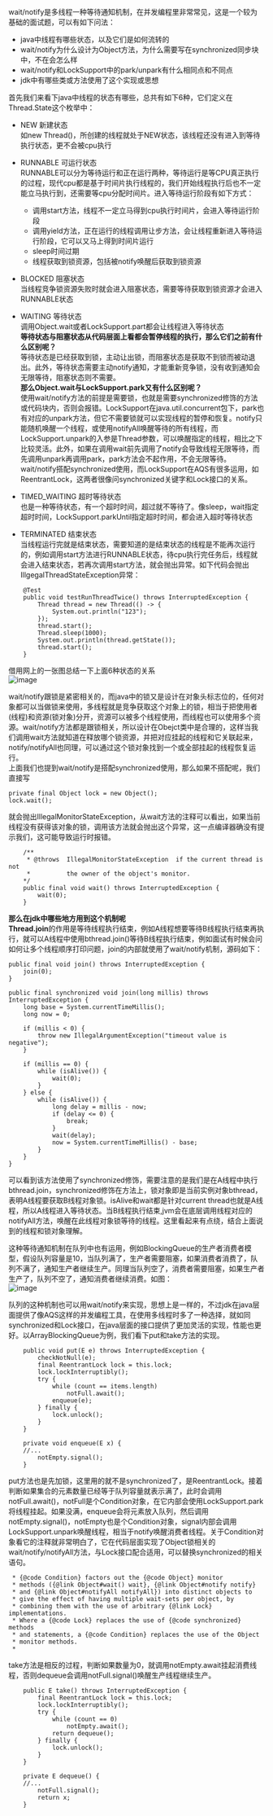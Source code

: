 wait/notify是多线程一种等待通知机制，在并发编程里非常常见，这是一个较为基础的面试题，可以有如下问法：   
- java中线程有哪些状态，以及它们是如何流转的   
- wait/notify为什么设计为Object方法，为什么需要写在synchronized同步块中，不在会怎么样       
- wait/notify和LockSupport中的park/unpark有什么相同点和不同点    
- jdk中有哪些类或方法使用了这个实现或思想          

首先我们来看下java中线程的状态有哪些，总共有如下6种，它们定义在Thread.State这个枚举中：   
- NEW 新建状态     
如new Thread()，所创建的线程就处于NEW状态，该线程还没有进入到等待执行状态，更不会被cpu执行    

- RUNNABLE 可运行状态    
RUNNABLE可以分为等待运行和正在运行两种，等待运行是等CPU真正执行的过程，现代cpu都是基于时间片执行线程的，我们开始线程执行后也不一定能立马执行到，还需要等cpu分配时间片。进入等待运行阶段有如下方式：   
    - 调用start方法，线程不一定立马得到cpu执行时间片，会进入等待运行阶段
    - 调用yield方法，正在运行的线程调用让步方法，会让线程重新进入等待运行阶段，它可以又马上得到时间片运行    
    - sleep时间过期
    - 线程获取到锁资源，包括被notify唤醒后获取到锁资源   
    
- BLOCKED 阻塞状态    
当线程竞争锁资源失败时就会进入阻塞状态，需要等待获取到锁资源才会进入RUNNABLE状态        

- WAITING 等待状态    
调用Object.wait或者LockSupport.part都会让线程进入等待状态     
**等待状态与阻塞状态从代码层面上看都会暂停线程的执行，那么它们之前有什么区别呢？**    
等待状态是已经获取到锁，主动让出锁，而阻塞状态是获取不到锁而被动退出。此外，等待状态需要主动notify通知，才能重新竞争锁，没有收到通知会无限等待，阻塞状态则不需要。     
**那么Object.wait与LockSupport.park又有什么区别呢？**     
使用wait/notify方法的前提是需要锁，也就是需要synchronized修饰的方法或代码块内，否则会报错。LockSupport在java.util.concurrent包下，park也有对应的unpark方法，但它不需要锁就可以实现线程的暂停和恢复。notify只能随机唤醒一个线程，或使用notifyAll唤醒等待的所有线程，而LockSupport.unpark的入参是Thread参数，可以唤醒指定的线程，相比之下比较灵活。此外，如果在调用wait前先调用了notify会导致线程无限等待，而先调用unpark再调用park，park方法会不起作用，不会无限等待。wait/notify搭配synchronized使用，而LockSupport在AQS有很多运用，如ReentrantLock，这两者很像问synchronized关键字和Lock接口的关系。        

- TIMED_WAITING 超时等待状态     
也是一种等待状态，有一个超时时间，超过就不等待了。像sleep，wait指定超时时间，LockSupport.parkUntil指定超时时间，都会进入超时等待状态    

- TERMINATED 结束状态    
当线程运行完就是结束状态，需要知道的是结束状态的线程是不能再次运行的，例如调用start方法进行RUNNABLE状态，待cpu执行完任务后，线程就会进入结束状态，若再次调用start方法，就会抛出异常。如下代码会抛出IllgegalThreadStateException异常：   
```
	@Test
	public void testRunThreadTwice() throws InterruptedException {
		Thread thread = new Thread(() -> {
			System.out.println("123");
		});
		thread.start();
		Thread.sleep(1000);
		System.out.println(thread.getState());
		thread.start();
	}
```

借用网上的一张图总结一下上面6种状态的关系     
![image](https://github.com/jmilktea/jtea/blob/master/%E9%9D%A2%E8%AF%95/images/wait-notify-1.png)     

wait/notify跟锁是紧密相关的，而java中的锁又是设计在对象头标志位的，任何对象都可以当做锁来使用，多线程就是竞争获取这个对象上的锁，相当于把使用者(线程)和资源(锁对象)分开，资源可以被多个线程使用，而线程也可以使用多个资源。wait/notify方法都是跟锁相关，所以设计在Obejct类中是合理的，这样当我们调用wait方法就知道在释放哪个锁资源，并把对应挂起的线程和它关联起来，notify/notifyAll也同理，可以通过这个锁对象找到一个或全部挂起的线程恢复运行。    
上面我们也提到wait/notify是搭配synchronized使用，那么如果不搭配呢，我们直接写    
```
private final Object lock = new Object();
lock.wait();   
```
就会抛出IllegalMonitorStateException，从wait方法的注释可以看出，如果当前线程没有获得该对象的锁，调用该方法就会抛出这个异常，这一点编译器确没有提示我们，这可能导致运行时报错。    
```
    /**   
     * @throws  IllegalMonitorStateException  if the current thread is not
     *          the owner of the object's monitor.
    */
    public final void wait() throws InterruptedException {
        wait(0);
    }
```

**那么在jdk中哪些地方用到这个机制呢**    
**Thread.join**的作用是等待线程执行结束，例如A线程想要等待B线程执行结束再执行，就可以A线程中使用bthread.join()等待B线程执行结束，例如面试有时候会问如何让多个线程顺序打印问题，join的内部就使用了wait/notify机制，源码如下：    
```
public final void join() throws InterruptedException {
    join(0);
}

public final synchronized void join(long millis) throws InterruptedException {
    long base = System.currentTimeMillis();
    long now = 0;

    if (millis < 0) {
        throw new IllegalArgumentException("timeout value is negative");
    }

    if (millis == 0) {
        while (isAlive()) {
            wait(0);
        }
    } else {
        while (isAlive()) {
            long delay = millis - now;
            if (delay <= 0) {
                break;
            }
            wait(delay);
            now = System.currentTimeMillis() - base;
        }
    }
}
```
可以看到该方法使用了synchronized修饰，需要注意的是我们是在A线程中执行bthread.join，synchronized修饰在方法上，锁对象即是当前实例对象bthread，表明A线程要获取B线程对象锁。isAlive和wait都是针对current thread也就是A线程，所以A线程进入等待状态。当B线程执行结束,jvm会在底层调用线程对应的notifyAll方法，唤醒在此线程对象锁等待的线程。这里看起来有点绕，结合上面说到的线程和锁对象理解。   

这种等待通知机制在队列中也有运用，例如BlockingQueue的生产者消费者模型，假设队列容量是10，当队列满了，生产者需要阻塞，如果消费者消费了，队列不满了，通知生产者继续生产。同理当队列空了，消费者需要阻塞，如果生产者生产了，队列不空了，通知消费者继续消费。如图：   
![image](https://github.com/jmilktea/jtea/blob/master/%E9%9D%A2%E8%AF%95/images/wait-notify-2.png)      

队列的这种机制也可以用wait/notify来实现，思想上是一样的，不过jdk在java层面提供了像AQS这样的并发编程工具，在使用多线程时多了一种选择，就如同synchronized和Lock接口，在java层面的接口提供了更加灵活的实现，性能也更好。以ArrayBlockingQueue为例，我们看下put和take方法的实现。    
```
    public void put(E e) throws InterruptedException {
        checkNotNull(e);
        final ReentrantLock lock = this.lock;
        lock.lockInterruptibly();
        try {
            while (count == items.length)
                notFull.await();
            enqueue(e);
        } finally {
            lock.unlock();
        }
    }

    private void enqueue(E x) {
	//...
        notEmpty.signal();
    }
```
put方法也是先加锁，这里用的就不是synchronized了，是ReentrantLock。接着判断如果集合的元素数量已经等于队列容量就表示满了，此时会调用notFull.await()，notFull是个Condition对象，在它内部会使用LockSupport.park将线程挂起。如果没满，enqueue会将元素放入队列，然后调用notEmpty.signal()，notEmpty也是个Condition对象，signal内部会调用LockSupport.unpark唤醒线程，相当于notify唤醒消费者线程。关于Condition对象看它的注释就非常明白了，它在代码层面实现了Object锁相关的wait/notify/notifyAll方法，与Lock接口配合适用，可以替换synchronized的相关语句。      
```
 * {@code Condition} factors out the {@code Object} monitor
 * methods ({@link Object#wait() wait}, {@link Object#notify notify}
 * and {@link Object#notifyAll notifyAll}) into distinct objects to
 * give the effect of having multiple wait-sets per object, by
 * combining them with the use of arbitrary {@link Lock} implementations.
 * Where a {@code Lock} replaces the use of {@code synchronized} methods
 * and statements, a {@code Condition} replaces the use of the Object
 * monitor methods.
 *
```
take方法是相反的过程，判断如果数量为0，就调用notEmpty.await挂起消费线程，否则dequeue会调用notFull.signal()唤醒生产线程继续生产。      
```
    public E take() throws InterruptedException {
        final ReentrantLock lock = this.lock;
        lock.lockInterruptibly();
        try {
            while (count == 0)
                notEmpty.await();
            return dequeue();
        } finally {
            lock.unlock();
        }
    }

    private E dequeue() {
	//...
        notFull.signal();
        return x;
    }
```







